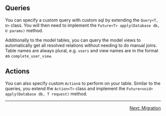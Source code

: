 ## Queries

You can specify a custom query with custom sql by extending the `Query<T, U>` class.
You will then need to implement the `Future<T> apply(Database db, U params)` method.

Additionally to the model tables, you can query the model views to automatically get all resolved
relations without needing to do manual joins. Table names are always plural, e.g. `users` and view
names are in the format as `complete_user_view`.

## Actions

You can also specify custom `Action`s to perform on your table.
Similar to the queries, you extend the `Action<T>` class and implement the
`Future<void> apply(Database db, T request)` method.

---

<p align="right"><a href="../topics/Migration-topic.html">Next: Migration</a></p>
